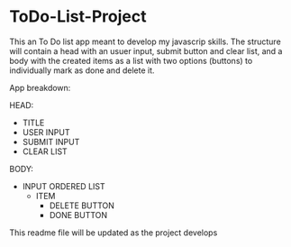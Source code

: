 # ToDo-List-Project

This an To Do list app meant to develop my javascrip skills. The structure will contain a head with an usuer input, submit button and clear list, and a body with the created items as a list with two options (buttons) to individually mark as done and delete it.

App breakdown:

HEAD:
- TITLE
- USER INPUT
- SUBMIT INPUT
- CLEAR LIST

BODY:

- INPUT ORDERED LIST
	- ITEM
		- DELETE BUTTON
		- DONE BUTTON

This readme file will be updated as the project develops